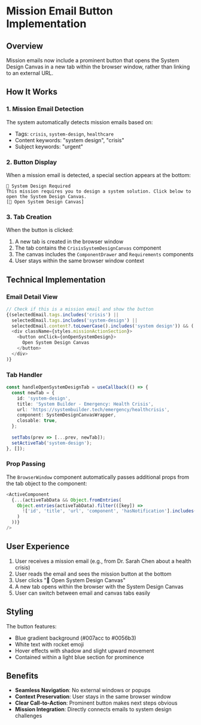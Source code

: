 # Mission Email Button Implementation

## Overview

Mission emails now include a prominent button that opens the System Design Canvas in a new tab within the browser window, rather than linking to an external URL.

## How It Works

### 1. Mission Email Detection

The system automatically detects mission emails based on:
- Tags: `crisis`, `system-design`, `healthcare`
- Content keywords: "system design", "crisis"
- Subject keywords: "urgent"

### 2. Button Display

When a mission email is detected, a special section appears at the bottom:

```
🔧 System Design Required
This mission requires you to design a system solution. Click below to open the System Design Canvas.
[🚀 Open System Design Canvas]
```

### 3. Tab Creation

When the button is clicked:
1. A new tab is created in the browser window
2. The tab contains the `CrisisSystemDesignCanvas` component
3. The canvas includes the `ComponentDrawer` and `Requirements` components
4. User stays within the same browser window context

## Technical Implementation

### Email Detail View
```typescript
// Check if this is a mission email and show the button
{(selectedEmail.tags.includes('crisis') || 
  selectedEmail.tags.includes('system-design') || 
  selectedEmail.content?.toLowerCase().includes('system design')) && (
  <div className={styles.missionActionSection}>
    <button onClick={onOpenSystemDesign}>
      Open System Design Canvas
    </button>
  </div>
)}
```

### Tab Handler
```typescript
const handleOpenSystemDesignTab = useCallback(() => {
  const newTab = {
    id: 'system-design',
    title: 'System Builder - Emergency: Health Crisis',
    url: 'https://systembuilder.tech/emergency/healthcrisis',
    component: SystemDesignCanvasWrapper,
    closable: true,
  };
  
  setTabs(prev => [...prev, newTab]);
  setActiveTab('system-design');
}, []);
```

### Prop Passing
The `BrowserWindow` component automatically passes additional props from the tab object to the component:
```typescript
<ActiveComponent 
  {...(activeTabData && Object.fromEntries(
    Object.entries(activeTabData).filter(([key]) => 
      !['id', 'title', 'url', 'component', 'hasNotification'].includes(key)
    )
  ))}
/>
```

## User Experience

1. User receives a mission email (e.g., from Dr. Sarah Chen about a health crisis)
2. User reads the email and sees the mission button at the bottom
3. User clicks "🚀 Open System Design Canvas"
4. A new tab opens within the browser with the System Design Canvas
5. User can switch between email and canvas tabs easily

## Styling

The button features:
- Blue gradient background (#007acc to #0056b3)
- White text with rocket emoji
- Hover effects with shadow and slight upward movement
- Contained within a light blue section for prominence

## Benefits

- **Seamless Navigation**: No external windows or popups
- **Context Preservation**: User stays in the same browser window
- **Clear Call-to-Action**: Prominent button makes next steps obvious
- **Mission Integration**: Directly connects emails to system design challenges 
